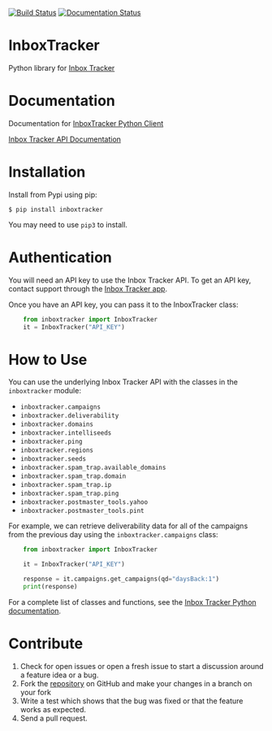 [![Build Status](https://travis-ci.com/darrensmith223/InboxTracker.svg?branch=main)](https://travis-ci.com/darrensmith223/InboxTracker)
[![Documentation Status](https://readthedocs.org/projects/inboxtracker/badge/?version=latest)](https://inboxtracker.readthedocs.io/en/latest/?badge=latest)


# InboxTracker
Python library for [Inbox Tracker](https://www.sparkpost.com/inbox-tracker/)



# Documentation
Documentation for [InboxTracker Python Client](https://inboxtracker.readthedocs.io/en/latest/)

[Inbox Tracker API Documentation](http://api.edatasource.com/docs/#/inbox)


# Installation

Install from Pypi using pip:

```code-block:: bash
$ pip install inboxtracker
```

You may need to use `pip3` to install.


# Authentication

You will need an API key to use the Inbox Tracker API.  To get an API key, contact support through the [Inbox Tracker app](https://app.emailanalyst.com/bin/#/login). 

Once you have an API key, you can pass it to the InboxTracker class:

```python
    from inboxtracker import InboxTracker
    it = InboxTracker("API_KEY")
```

# How to Use

You can use the underlying Inbox Tracker API with the classes in the `inboxtracker` module:

* `inboxtracker.campaigns`
* `inboxtracker.deliverability`
* `inboxtracker.domains`
* `inboxtracker.intelliseeds`
* `inboxtracker.ping`
* `inboxtracker.regions`
* `inboxtracker.seeds`
* `inboxtracker.spam_trap.available_domains`
* `inboxtracker.spam_trap.domain`
* `inboxtracker.spam_trap.ip`
* `inboxtracker.spam_trap.ping`
* `inboxtracker.postmaster_tools.yahoo`
* `inboxtracker.postmaster_tools.pint`


For example, we can retrieve deliverability data for all of the campaigns from the previous day using the `inboxtracker.campaigns` class:

```python
    from inboxtracker import InboxTracker

    it = InboxTracker("API_KEY")

    response = it.campaigns.get_campaigns(qd="daysBack:1")
    print(response)
```

For a complete list of classes and functions, see the [Inbox Tracker Python documentation](https://inboxtracker.readthedocs.io/en/latest/api.html).


# Contribute

1. Check for open issues or open a fresh issue to start a discussion around a feature idea or a bug.
2. Fork the [repository](https://github.com/darrensmith223/InboxTracker) on GitHub and make your changes in a branch on your fork
3. Write a test which shows that the bug was fixed or that the feature works as expected.
4. Send a pull request.
